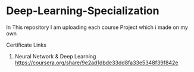 # Deep-Learning-Specialization
In This repository I am uploading each course Project which i made on my own

Certificate Links
1. Neural Network & Deep Learning
  https://coursera.org/share/9e2ad1dbde33dd8fa33e5348f39f842e
